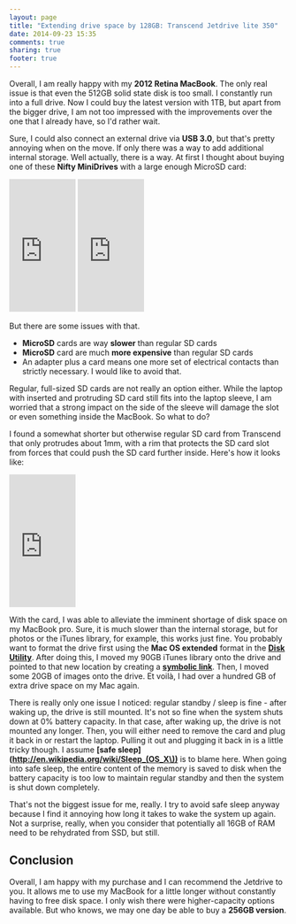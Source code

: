 ```yaml
---
layout: page
title: "Extending drive space by 128GB: Transcend Jetdrive lite 350"
date: 2014-09-23 15:35
comments: true
sharing: true
footer: true
---
```

Overall, I am really happy with my **2012 Retina MacBook**. The only real issue is that even the 512GB solid state disk is too small. I constantly run into a full drive. Now I could buy the latest version with 1TB, but apart from the bigger drive, I am not too impressed with the improvements over the one that I already have, so I'd rather wait. 

Sure, I could also connect an external drive via **USB 3.0**, but that's pretty annoying when on the move. If only there was a way to add additional internal storage. Well actually, there is a way. At first I thought about buying one of these **Nifty MiniDrives** with a large enough MicroSD card:

<iframe style="width:120px;height:240px;" marginwidth="0" marginheight="0" scrolling="no" frameborder="0" src="http://r.matthiasnehlsen.com/nifty/iframe">
</iframe>

<iframe style="width:120px;height:240px;" marginwidth="0" marginheight="0" scrolling="no" frameborder="0" src="http://r.matthiasnehlsen.com/microsd/iframe">
</iframe>

But there are some issues with that.

* **MicroSD** cards are way **slower** than regular SD cards
* **MicroSD** card are much **more expensive** than regular SD cards
* An adapter plus a card means one more set of electrical contacts than strictly necessary. I would like to avoid that. 

Regular, full-sized SD cards are not really an option either. While the laptop with inserted and protruding SD card still fits into the laptop sleeve, I am worried that a strong impact on the side of the sleeve will damage the slot or even something inside the MacBook. So what to do?

I found a somewhat shorter but otherwise regular SD card from Transcend that only protrudes about 1mm, with a rim that protects the SD card slot from forces that could push the SD card further inside. Here's how it looks like:

<iframe style="width:120px;height:240px;" marginwidth="0" marginheight="0" scrolling="no" frameborder="0" src="http://r.matthiasnehlsen.com/jetdrive/iframe">
</iframe>

With the card, I was able to alleviate the imminent shortage of disk space on my MacBook pro. Sure, it is much slower than the internal storage, but for photos or the iTunes library, for example, this works just fine. You probably want to format the drive first using the **Mac OS extended** format in the **[Disk Utility](http://en.wikipedia.org/wiki/Disk_Utility)**. After doing this, I moved my 90GB iTunes library onto the drive and pointed to that new location by creating a **[symbolic link](http://en.wikipedia.org/wiki/Symbolic_link)**. Then, I moved some 20GB of images onto the drive. Et voilà, I had over a hundred GB of extra drive space on my Mac again.

There is really only one issue I noticed: regular standby / sleep is fine - after waking up, the drive is still mounted. It's not so fine when the system shuts down at 0% battery capacity. In that case, after waking up, the drive is not mounted any longer. Then, you will either need to remove the card and plug it back in or restart the laptop. Pulling it out and plugging it back in is a little tricky though. I assume **[safe sleep](http://en.wikipedia.org/wiki/Sleep_(OS_X\))** is to blame here. When going into safe sleep, the entire content of the memory is saved to disk when the battery capacity is too low to maintain regular standby and then the system is shut down completely.

That's not the biggest issue for me, really. I try to avoid safe sleep anyway because I find it annoying how long it takes to wake the system up again. Not a surprise, really, when you consider that potentially all 16GB of RAM need to be rehydrated from SSD, but still.

## Conclusion
Overall, I am happy with my purchase and I can recommend the Jetdrive to you. It allows me to use my MacBook for a little longer without constantly having to free disk space. I only wish there were higher-capacity options available. But who knows, we may one day be able to buy a **256GB version**.